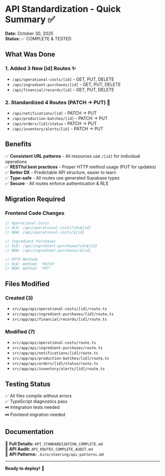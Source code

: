 # API Standardization - Quick Summary ✅

**Date:** October 30, 2025  
**Status:** ✅ COMPLETE & TESTED

## What Was Done

### 1. Added 3 New [id] Routes ✨
- `/api/operational-costs/[id]` - GET, PUT, DELETE
- `/api/ingredient-purchases/[id]` - GET, PUT, DELETE  
- `/api/financial/records/[id]` - GET, PUT, DELETE

### 2. Standardized 4 Routes (PATCH → PUT) 🔄
- `/api/notifications/[id]` - PATCH → PUT
- `/api/production-batches/[id]` - PATCH → PUT
- `/api/orders/[id]/status` - PATCH → PUT
- `/api/inventory/alerts/[id]` - PATCH → PUT

## Benefits

✅ **Consistent URL patterns** - All resources use `/[id]` for individual operations  
✅ **RESTful best practices** - Proper HTTP method usage (PUT for updates)  
✅ **Better DX** - Predictable API structure, easier to learn  
✅ **Type-safe** - All routes use generated Supabase types  
✅ **Secure** - All routes enforce authentication & RLS  

## Migration Required

### Frontend Code Changes

```typescript
// Operational Costs
// OLD: /api/operational-costs?id=${id}
// NEW: /api/operational-costs/${id}

// Ingredient Purchases  
// OLD: /api/ingredient-purchases?id=${id}
// NEW: /api/ingredient-purchases/${id}

// HTTP Methods
// OLD: method: 'PATCH'
// NEW: method: 'PUT'
```

## Files Modified

### Created (3)
- `src/app/api/operational-costs/[id]/route.ts`
- `src/app/api/ingredient-purchases/[id]/route.ts`
- `src/app/api/financial/records/[id]/route.ts`

### Modified (7)
- `src/app/api/operational-costs/route.ts`
- `src/app/api/ingredient-purchases/route.ts`
- `src/app/api/notifications/[id]/route.ts`
- `src/app/api/production-batches/[id]/route.ts`
- `src/app/api/orders/[id]/status/route.ts`
- `src/app/api/inventory/alerts/[id]/route.ts`

## Testing Status

✅ All files compile without errors  
✅ TypeScript diagnostics pass  
⏭️ Integration tests needed  
⏭️ Frontend migration needed  

## Documentation

📄 **Full Details:** `API_STANDARDIZATION_COMPLETE.md`  
📄 **API Audit:** `API_ROUTES_COMPLETE_AUDIT.md`  
📄 **API Patterns:** `.kiro/steering/api-patterns.md`  

---

**Ready to deploy!** 🚀
